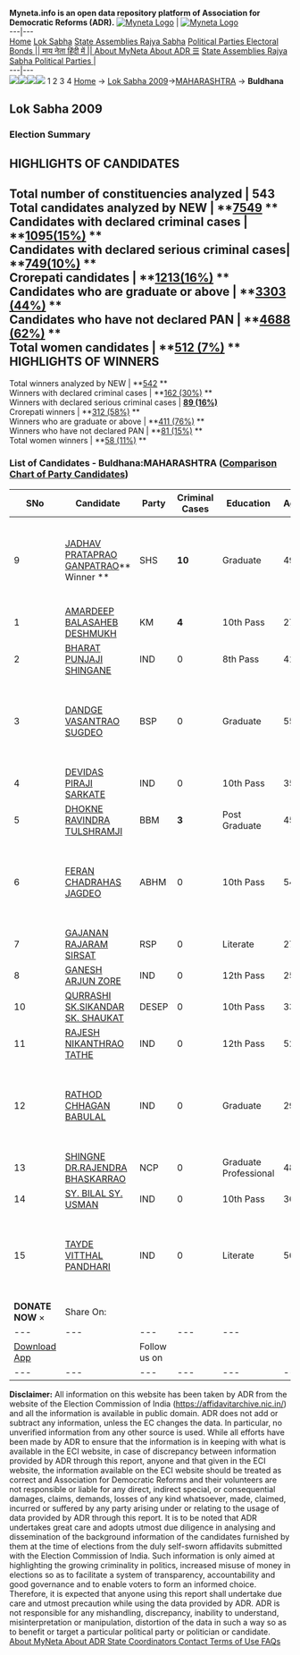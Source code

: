**Myneta.info is an open data repository platform of Association for Democratic Reforms (ADR).**
[![Myneta Logo](https://www.myneta.info/lib/img/myneta-logo.png)](https://www.myneta.info/) | [![Myneta Logo](https://www.myneta.info/lib/img/adr-logo.png)](https://adrindia.org)  
---|---  
[Home](https://www.myneta.info/) [Lok Sabha](https://www.myneta.info/#ls "Lok Sabha") [ State Assemblies ](https://www.myneta.info/#sa "State Assemblies") [Rajya Sabha](https://www.myneta.info/#rs "Rajya Sabha") [Political Parties ](https://www.myneta.info/party "Political Parties") [ Electoral Bonds ](https://www.myneta.info/electoral_bonds "Electoral Bonds") [ || माय नेता हिंदी में || ](https://translate.google.co.in/translate?prev=hp&hl=en&js=y&u=www.myneta.info&sl=en&tl=hi&history_state0=) [ About MyNeta ](https://adrindia.org/content/about-myneta) [ About ADR ](https://adrindia.org/about-adr/who-we-are) [☰](javascript:void\(0\))
[ State Assemblies ](https://www.myneta.info/#sa "State Assemblies") [ Rajya Sabha ](https://www.myneta.info/#rs "Rajya Sabha") [ Political Parties ](https://www.myneta.info/party "Political Parties")
|   
---|---  
![](https://www.myneta.info/lib/img/banner/banner-1.png)![](https://www.myneta.info/lib/img/banner/banner-2.png)![](https://www.myneta.info/lib/img/banner/banner-3.png)![](https://www.myneta.info/lib/img/banner/banner-4.png)
1  2  3  4 
[Home](https://www.myneta.info/) → [Lok Sabha 2009](https://www.myneta.info/ls2009/)→[MAHARASHTRA](https://www.myneta.info/ls2009/index.php?action=show_constituencies&state_id=13) → **Buldhana**
### 
## Lok Sabha 2009
###  Election Summary 
HIGHLIGHTS OF CANDIDATES  
---  
Total number of constituencies analyzed |  543   
Total candidates analyzed by NEW | **[7549](https://www.myneta.info/ls2009/index.php?action=summary&subAction=candidates_analyzed&sort=candidate#summary) **  
Candidates with declared criminal cases | **[1095(15%)](https://www.myneta.info/ls2009/index.php?action=summary&subAction=crime&sort=candidate#summary) **  
Candidates with declared serious criminal cases| **[749(10%)](https://www.myneta.info/ls2009/index.php?action=summary&subAction=serious_crime&sort=candidate#summary) **  
Crorepati candidates | **[1213(16%)](https://www.myneta.info/ls2009/index.php?action=summary&subAction=crorepati&sort=candidate#summary) **  
Candidates who are graduate or above | **[3303 (44%)](https://www.myneta.info/ls2009/index.php?action=summary&subAction=education&sort=candidate#summary) **  
Candidates who have not declared PAN | **[4688 (62%)](https://www.myneta.info/ls2009/index.php?action=summary&subAction=without_pan&sort=candidate#summary) **  
Total women candidates | **[512 (7%)](https://www.myneta.info/ls2009/index.php?action=summary&subAction=women_candidate&sort=candidate#summary) **  
HIGHLIGHTS OF WINNERS  
---  
Total winners analyzed by NEW | **[542](https://www.myneta.info/ls2009/index.php?action=summary&subAction=winner_analyzed&sort=candidate#summary) **  
Winners with declared criminal cases | **[162 (30%)](https://www.myneta.info/ls2009/index.php?action=summary&subAction=winner_crime&sort=candidate#summary) **  
Winners with declared serious criminal cases | **[89 (16%)](https://www.myneta.info/ls2009/index.php?action=summary&subAction=winner_serious_crime&sort=candidate#summary)**  
Crorepati winners | **[312 (58%)](https://www.myneta.info/ls2009/index.php?action=summary&subAction=winner_crorepati&sort=candidate#summary) **  
Winners who are graduate or above | **[411 (76%)](https://www.myneta.info/ls2009/index.php?action=summary&subAction=winner_education&sort=candidate#summary) **  
Winners who have not declared PAN | **[81 (15%)](https://www.myneta.info/ls2009/index.php?action=summary&subAction=winner_without_pan&sort=candidate#summary) **  
Total women winners | **[58 (11%)](https://www.myneta.info/ls2009/index.php?action=summary&subAction=winner_women&sort=candidate#summary) **  
### List of Candidates - Buldhana:MAHARASHTRA ([Comparison Chart of Party Candidates](https://www.myneta.info/ls2009/comparisonchart.php?constituency_id=62))
SNo | Candidate| Party| Criminal Cases| Education| Age| Total Assets| Liabilities  
---|---|---|---|---|---|---|---  
9  | [JADHAV PRATAPRAO GANPATRAO](https://www.myneta.info/ls2009/candidate.php?candidate_id=149)** Winner ** | SHS | **10** | Graduate| 49 | ![](https://myneta.info/image_v2.php?myneta_folder=ls2009&candidate_id=149&col=ta) | ![](https://myneta.info/image_v2.php?myneta_folder=ls2009&candidate_id=149&col=lia)  
1  | [AMARDEEP BALASAHEB DESHMUKH](https://www.myneta.info/ls2009/candidate.php?candidate_id=1411) | KM | **4** | 10th Pass| 27 | Rs 2,27,000 ~ 2 Lacs+ | Rs 0 ~   
2  | [BHARAT PUNJAJI SHINGANE](https://www.myneta.info/ls2009/candidate.php?candidate_id=154) | IND | 0 | 8th Pass| 41 | Rs 1,45,000 ~ 1 Lacs+ | Rs 0 ~   
3  | [DANDGE VASANTRAO SUGDEO](https://www.myneta.info/ls2009/candidate.php?candidate_id=152) | BSP | 0 | Graduate| 55 | ![](https://myneta.info/image_v2.php?myneta_folder=ls2009&candidate_id=152&col=ta) | ![](https://myneta.info/image_v2.php?myneta_folder=ls2009&candidate_id=152&col=lia)  
4  | [DEVIDAS PIRAJI SARKATE](https://www.myneta.info/ls2009/candidate.php?candidate_id=150) | IND | 0 | 10th Pass| 35 | Rs 60,000 ~ 60 Thou+ | Rs 0 ~   
5  | [DHOKNE RAVINDRA TULSHRAMJI](https://www.myneta.info/ls2009/candidate.php?candidate_id=1413) | BBM | **3** | Post Graduate| 45 | Rs 45,20,000 ~ 45 Lacs+ | Rs 1,200 ~ 1 Thou+  
6  | [FERAN CHADRAHAS JAGDEO](https://www.myneta.info/ls2009/candidate.php?candidate_id=1414) | ABHM | 0 | 10th Pass| 54 | ![](https://myneta.info/image_v2.php?myneta_folder=ls2009&candidate_id=1414&col=ta) | ![](https://myneta.info/image_v2.php?myneta_folder=ls2009&candidate_id=1414&col=lia)  
7  | [GAJANAN RAJARAM SIRSAT](https://www.myneta.info/ls2009/candidate.php?candidate_id=153) | RSP | 0 | Literate| 27 | Rs 1,91,000 ~ 1 Lacs+ | Rs 0 ~   
8  | [GANESH ARJUN ZORE](https://www.myneta.info/ls2009/candidate.php?candidate_id=151) | IND | 0 | 12th Pass| 25 | Rs 1,30,000 ~ 1 Lacs+ | Rs 0 ~   
10  | [QURRASHI SK.SIKANDAR SK. SHAUKAT](https://www.myneta.info/ls2009/candidate.php?candidate_id=1412) | DESEP | 0 | 10th Pass| 33 | Rs 3,60,000 ~ 3 Lacs+ | Rs 0 ~   
11  | [RAJESH NIKANTHRAO TATHE](https://www.myneta.info/ls2009/candidate.php?candidate_id=1417) | IND | 0 | 12th Pass| 52 | Rs 5,80,000 ~ 5 Lacs+ | Rs 0 ~   
12  | [RATHOD CHHAGAN BABULAL](https://www.myneta.info/ls2009/candidate.php?candidate_id=1418) | IND | 0 | Graduate| 29 | ![](https://myneta.info/image_v2.php?myneta_folder=ls2009&candidate_id=1418&col=ta) | ![](https://myneta.info/image_v2.php?myneta_folder=ls2009&candidate_id=1418&col=lia)  
13  | [SHINGNE DR.RAJENDRA BHASKARRAO](https://www.myneta.info/ls2009/candidate.php?candidate_id=1410) | NCP | 0 | Graduate Professional| 48 | Rs 1,35,04,390 ~ 1 Crore+ | Rs 0 ~   
14  | [SY. BILAL SY. USMAN](https://www.myneta.info/ls2009/candidate.php?candidate_id=1416) | IND | 0 | 10th Pass| 36 | Rs 20,98,500 ~ 20 Lacs+ | Rs 12,00,000 ~ 12 Lacs+  
15  | [TAYDE VITTHAL PANDHARI](https://www.myneta.info/ls2009/candidate.php?candidate_id=1415) | IND | 0 | Literate| 56 | ![](https://myneta.info/image_v2.php?myneta_folder=ls2009&candidate_id=1415&col=ta) | ![](https://myneta.info/image_v2.php?myneta_folder=ls2009&candidate_id=1415&col=lia)  
|  **DONATE NOW** × |  Share On:  | [](https://api.whatsapp.com/send?text=https%3A%2F%2Fmyneta.info%2Fpunjab2022%2Findex.php%3Faction%3Dshow_constituencies%26state_id%3D19) | [](https://www.facebook.com/sharer/sharer.php?u=https%3A%2F%2Fmyneta.info%2Fpunjab2022%2Findex.php%3Faction%3Dshow_constituencies%26state_id%3D19) | [](https://twitter.com/share?url=https%3A%2F%2Fmyneta.info%2Fpunjab2022%2Findex.php%3Faction%3Dshow_constituencies%26state_id%3D19)  
---|---|---|---|---  
| [ Download App ](https://play.google.com/store/apps/details?id=com.webrosoft.myneta1&pcampaignid=pcampaignidMKT-Other-global-all-co-prtnr-py-PartBadge-Mar2515-1) | [](https://play.google.com/store/apps/details?id=com.webrosoft.myneta1&pcampaignid=pcampaignidMKT-Other-global-all-co-prtnr-py-PartBadge-Mar2515-1) |  Follow us on  | [](https://www.facebook.com/adrindia.org/) | [](https://twitter.com/adrspeaks) | [](https://groups.google.com/g/national-election-watch?hl=en&pli=1) | [](https://www.instagram.com/adrspeaks/) | [](https://www.youtube.com/user/adrspeaks) | [](https://sharechat.com/profile/adrspeaks)  
---|---|---|---|---|---|---|---|---  
**Disclaimer:** All information on this website has been taken by ADR from the website of the Election Commission of India (https://affidavitarchive.nic.in/) and all the information is available in public domain. ADR does not add or subtract any information, unless the EC changes the data. In particular, no unverified information from any other source is used. While all efforts have been made by ADR to ensure that the information is in keeping with what is available in the ECI website, in case of discrepancy between information provided by ADR through this report, anyone and that given in the ECI website, the information available on the ECI website should be treated as correct and Association for Democratic Reforms and their volunteers are not responsible or liable for any direct, indirect special, or consequential damages, claims, demands, losses of any kind whatsoever, made, claimed, incurred or suffered by any party arising under or relating to the usage of data provided by ADR through this report. It is to be noted that ADR undertakes great care and adopts utmost due diligence in analysing and dissemination of the background information of the candidates furnished by them at the time of elections from the duly self-sworn affidavits submitted with the Election Commission of India. Such information is only aimed at highlighting the growing criminality in politics, increased misuse of money in elections so as to facilitate a system of transparency, accountability and good governance and to enable voters to form an informed choice. Therefore, it is expected that anyone using this report shall undertake due care and utmost precaution while using the data provided by ADR. ADR is not responsible for any mishandling, discrepancy, inability to understand, misinterpretation or manipulation, distortion of the data in such a way so as to benefit or target a particular political party or politician or candidate. 
[ About MyNeta ](https://adrindia.org/content/about-myneta) [ About ADR ](https://adrindia.org/about-adr/who-we-are) [ State Coordinators ](https://adrindia.org/about-adr/state-coordinators) [ Contact ](https://adrindia.org/contact-us) [ Terms of Use ](https://adrindia.org/content/adr-terms-use) [ FAQs ](https://adrindia.org/content/faqs)
